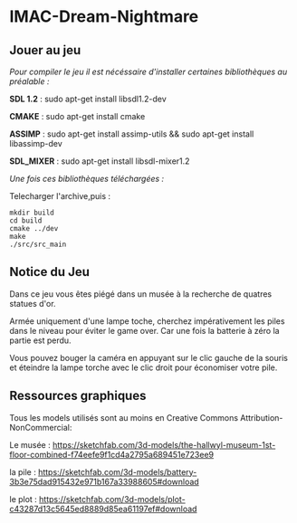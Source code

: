 # IMAC-Dream-Nightmare

## Jouer au jeu 

_Pour compiler le jeu il est nécéssaire d'installer certaines bibliothèques au préalable :_ 

**SDL 1.2** : sudo apt-get install libsdl1.2-dev

**CMAKE** : sudo apt-get install cmake

**ASSIMP** : sudo apt-get install assimp-utils && sudo apt-get install libassimp-dev

**SDL_MIXER** : sudo apt-get install libsdl-mixer1.2

_Une fois ces bibliothèques téléchargées :_

Telecharger l'archive,puis :

```
mkdir build
cd build
cmake ../dev
make
./src/src_main
```
## Notice du Jeu

Dans ce jeu vous êtes piégé dans un musée à la recherche de quatres statues d'or.

Armée uniquement d'une lampe toche, cherchez impérativement les piles dans le niveau pour éviter le game over. Car une fois la batterie à zéro la partie est perdu. 

Vous pouvez bouger la caméra en appuyant sur le clic gauche de la souris et éteindre la lampe torche avec le clic droit pour économiser votre pile.

## Ressources graphiques

Tous les models utilisés sont au moins en Creative Commons Attribution-NonCommercial: 

Le musée : https://sketchfab.com/3d-models/the-hallwyl-museum-1st-floor-combined-f74eefe9f1cd4a2795a689451e723ee9

la pile : https://sketchfab.com/3d-models/battery-3b3e75dad915432e971b167a33988605#download

le plot : https://sketchfab.com/3d-models/plot-c43287d13c5645ed8889d85ea61197ef#download




